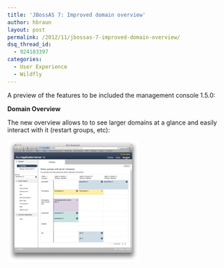 ```yaml
---
title: 'JBossAS 7: Improved domain overview'
author: hbraun
layout: post
permalink: /2012/11/jbossas-7-improved-domain-overview/
dsq_thread_id:
  - 924103397
categories:
  - User Experience
  - Wildfly
---
```

A preview of the features to be included the management console 1.5.0:

**Domain Overview**

The new overview allows to to see larger domains at a glance and easily interact with it (restart groups, etc):

[<img src="/wp-content/uploads/2012/11/Screen-Shot-2012-11-12-at-8.38.27-AM-300x278.png" alt="" title="Domain Overview" width="300" height="278" class="aligncenter size-medium wp-image-358" />][1]

 [1]: /wp-content/uploads/2012/11/Screen-Shot-2012-11-12-at-8.38.27-AM.png